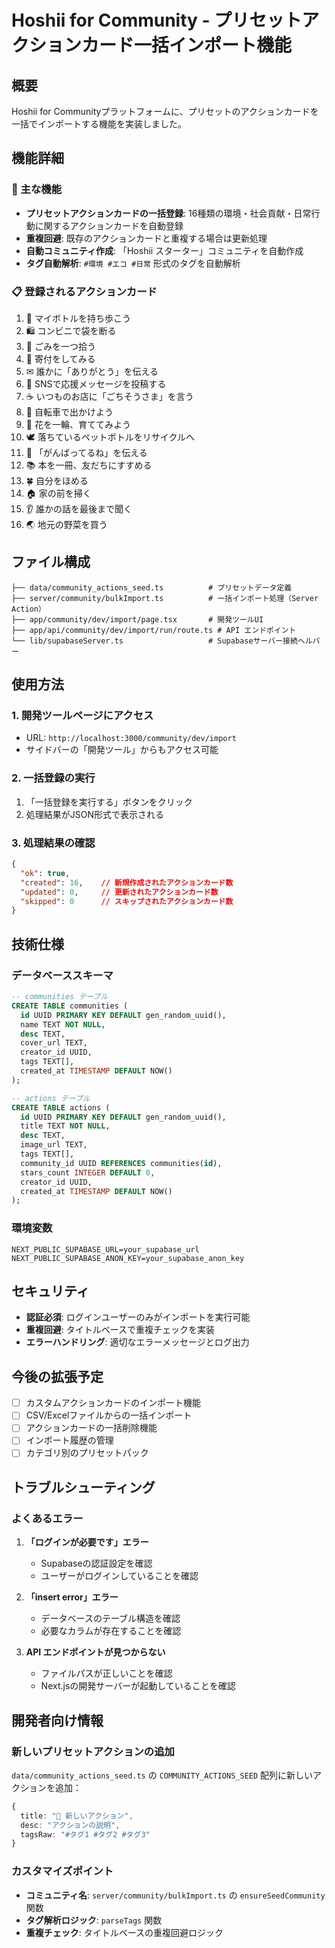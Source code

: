 # Hoshii for Community - プリセットアクションカード一括インポート機能

## 概要

Hoshii for Communityプラットフォームに、プリセットのアクションカードを一括でインポートする機能を実装しました。

## 機能詳細

### 🎯 主な機能
- **プリセットアクションカードの一括登録**: 16種類の環境・社会貢献・日常行動に関するアクションカードを自動登録
- **重複回避**: 既存のアクションカードと重複する場合は更新処理
- **自動コミュニティ作成**: 「Hoshii スターター」コミュニティを自動作成
- **タグ自動解析**: `#環境 #エコ #日常` 形式のタグを自動解析

### 📋 登録されるアクションカード
1. 🌱 マイボトルを持ち歩こう
2. 🛍 コンビニで袋を断る
3. 🚯 ごみを一つ拾う
4. 💚 寄付をしてみる
5. ✉ 誰かに「ありがとう」を伝える
6. 🌸 SNSで応援メッセージを投稿する
7. ☕ いつものお店に「ごちそうさま」を言う
8. 🚴 自転車で出かけよう
9. 🌼 花を一輪、育ててみよう
10. 🕊 落ちているペットボトルをリサイクルへ
11. 💬 「がんばってるね」を伝える
12. 📚 本を一冊、友だちにすすめる
13. 🍀 自分をほめる
14. 🏠 家の前を掃く
15. 👂 誰かの話を最後まで聞く
16. 🌏 地元の野菜を買う

## ファイル構成

```
├── data/community_actions_seed.ts          # プリセットデータ定義
├── server/community/bulkImport.ts          # 一括インポート処理（Server Action）
├── app/community/dev/import/page.tsx       # 開発ツールUI
├── app/api/community/dev/import/run/route.ts # API エンドポイント
└── lib/supabaseServer.ts                   # Supabaseサーバー接続ヘルパー
```

## 使用方法

### 1. 開発ツールページにアクセス
- URL: `http://localhost:3000/community/dev/import`
- サイドバーの「開発ツール」からもアクセス可能

### 2. 一括登録の実行
1. 「一括登録を実行する」ボタンをクリック
2. 処理結果がJSON形式で表示される

### 3. 処理結果の確認
```json
{
  "ok": true,
  "created": 16,    // 新規作成されたアクションカード数
  "updated": 0,     // 更新されたアクションカード数
  "skipped": 0      // スキップされたアクションカード数
}
```

## 技術仕様

### データベーススキーマ
```sql
-- communities テーブル
CREATE TABLE communities (
  id UUID PRIMARY KEY DEFAULT gen_random_uuid(),
  name TEXT NOT NULL,
  desc TEXT,
  cover_url TEXT,
  creator_id UUID,
  tags TEXT[],
  created_at TIMESTAMP DEFAULT NOW()
);

-- actions テーブル
CREATE TABLE actions (
  id UUID PRIMARY KEY DEFAULT gen_random_uuid(),
  title TEXT NOT NULL,
  desc TEXT,
  image_url TEXT,
  tags TEXT[],
  community_id UUID REFERENCES communities(id),
  stars_count INTEGER DEFAULT 0,
  creator_id UUID,
  created_at TIMESTAMP DEFAULT NOW()
);
```

### 環境変数
```env
NEXT_PUBLIC_SUPABASE_URL=your_supabase_url
NEXT_PUBLIC_SUPABASE_ANON_KEY=your_supabase_anon_key
```

## セキュリティ

- **認証必須**: ログインユーザーのみがインポートを実行可能
- **重複回避**: タイトルベースで重複チェックを実装
- **エラーハンドリング**: 適切なエラーメッセージとログ出力

## 今後の拡張予定

- [ ] カスタムアクションカードのインポート機能
- [ ] CSV/Excelファイルからの一括インポート
- [ ] アクションカードの一括削除機能
- [ ] インポート履歴の管理
- [ ] カテゴリ別のプリセットパック

## トラブルシューティング

### よくあるエラー

1. **「ログインが必要です」エラー**
   - Supabaseの認証設定を確認
   - ユーザーがログインしていることを確認

2. **「insert error」エラー**
   - データベースのテーブル構造を確認
   - 必要なカラムが存在することを確認

3. **API エンドポイントが見つからない**
   - ファイルパスが正しいことを確認
   - Next.jsの開発サーバーが起動していることを確認

## 開発者向け情報

### 新しいプリセットアクションの追加
`data/community_actions_seed.ts` の `COMMUNITY_ACTIONS_SEED` 配列に新しいアクションを追加：

```typescript
{
  title: "🎯 新しいアクション",
  desc: "アクションの説明",
  tagsRaw: "#タグ1 #タグ2 #タグ3"
}
```

### カスタマイズポイント
- **コミュニティ名**: `server/community/bulkImport.ts` の `ensureSeedCommunity` 関数
- **タグ解析ロジック**: `parseTags` 関数
- **重複チェック**: タイトルベースの重複回避ロジック




